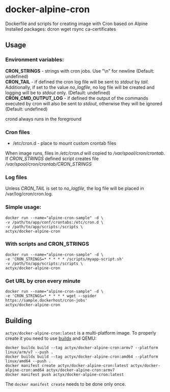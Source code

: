 # docker-alpine-cron

Dockerfile and scripts for creating image with Cron based on Alpine  
Installed packages: dcron wget rsync ca-certificates  

## Usage

### Environment variables:

**CRON_STRINGS** - strings with cron jobs. Use "\n" for newline (Default: undefined)   
**CRON_TAIL** - if defined the cron log file will be sent to *stdout* by *tail*. Additionally, if set to the value *no_logfile*, no log file will be created and logging will be to *stdout* only. (Default: undefined)   
**CRON_CMD_OUTPUT_LOG** - if defined the output of the commands executed by cron will also be sent to *stdout*, otherwise they will be ignored (Default: undefined)

crond always runs in the foreground  

### Cron files

- /etc/cron.d - place to mount custom crontab files  

When image runs, files in */etc/cron.d* will copied to */var/spool/cron/crontab*.   
If *CRON_STRINGS* defined script creates file */var/spool/cron/crontab/CRON_STRINGS*  

### Log files

Unless *CRON_TAIL* is set to *no_logfile*, the log file will be placed in /var/log/cron/cron.log.

### Simple usage:
```
docker run --name="alpine-cron-sample" -d \
-v /path/to/app/conf/crontabs:/etc/cron.d \
-v /path/to/app/scripts:/scripts \
actyx/docker-alpine-cron
```
### With scripts and CRON_STRINGS
```
docker run --name="alpine-cron-sample" -d \
-e 'CRON_STRINGS=* * * * * /scripts/myapp-script.sh'
-v /path/to/app/scripts:/scripts \
actyx/docker-alpine-cron
```

### Get URL by cron every minute

```
docker run --name="alpine-cron-sample" -d \
-e 'CRON_STRINGS=* * * * * wget --spider https://sample.dockerhost/cron-jobs'
actyx/docker-alpine-cron
```
## Building

`actyx/docker-alpine-cron:latest` is a multi-platform image. To properly create it you need to use [buildx](https://www.docker.com/blog/multi-platform-docker-builds/) and QEMU:

```
docker buildx build --tag actyx/docker-alpine-cron:armv7 --platform linux/arm/v7 --push .
docker buildx build --tag actyx/docker-alpine-cron:amd64 --platform linux/amd64 --push .
docker manifest create actyx/docker-alpine-cron:latest actyx/docker-alpine-cron:amd64 actyx/docker-alpine-cron:armv7
docker manifest push actyx/docker-alpine-cron:latest
```

The `docker manifest create` needs to be done only once.
